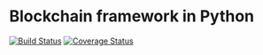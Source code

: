 # Blockchain framework in Python
[![Build Status](https://img.shields.io/travis/peteremiljensen/bachelor-src.svg?maxAge=0)](https://travis-ci.org/peteremiljensen/bachelor-src) [![Coverage Status](https://img.shields.io/coveralls/peteremiljensen/freechain.svg?maxAge=0)](https://coveralls.io/github/peteremiljensen/freechain)
